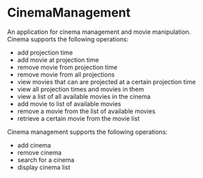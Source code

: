 # CinemaManagement
An application for cinema management and movie manipulation.  
Cinema supports the following operations:  
- add projection time  
- add movie at projection time  
- remove movie from projection time  
- remove movie from all projections  
- view movies that can are projected at a certain projection time  
- view all projection times and movies in them  
- view a list of all available movies in the cinema  
- add movie to list of available movies  
- remove a movie from the list of available movies  
- retrieve a certain movie from the movie list  

Cinema management supports the following operations:  
- add cinema  
- remove cinema  
- search for a cinema  
- display cinema list  




